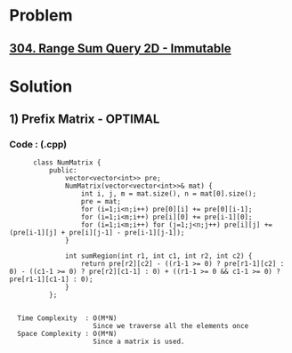 # Problem

## [304. Range Sum Query 2D - Immutable](https://leetcode.com/problems/range-sum-query-2d-immutable/)


# Solution 

## 1) Prefix Matrix - OPTIMAL

       
      
      
   ### Code : (.cpp)
    
          class NumMatrix {
              public:
                  vector<vector<int>> pre;
                  NumMatrix(vector<vector<int>>& mat) {
                      int i, j, m = mat.size(), n = mat[0].size();
                      pre = mat;
                      for (i=1;i<n;i++) pre[0][i] += pre[0][i-1];
                      for (i=1;i<m;i++) pre[i][0] += pre[i-1][0];
                      for (i=1;i<m;i++) for (j=1;j<n;j++) pre[i][j] += (pre[i-1][j] + pre[i][j-1] - pre[i-1][j-1]);
                  }

                  int sumRegion(int r1, int c1, int r2, int c2) {
                      return pre[r2][c2] - ((r1-1 >= 0) ? pre[r1-1][c2] : 0) - ((c1-1 >= 0) ? pre[r2][c1-1] : 0) + ((r1-1 >= 0 && c1-1 >= 0) ? pre[r1-1][c1-1] : 0); 
                  }
              };

 
      Time Complexity  : O(M*N) 
                         Since we traverse all the elements once
      Space Complexity : O(M*N)
                         Since a matrix is used.
